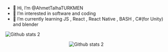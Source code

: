 - 👋 Hi, I’m @AhmetTalhaTURKMEN
- 👀 I’m interested in software and coding
- 🌱 I’m currently learning JS , React , React Native , BASH , C#(for Unity) and blender

<!---
AhmetTalhaTURKMEN/AhmetTalhaTURKMEN is a ✨ special ✨ repository because its `README.md` (this file) appears on your GitHub profile.
You can click the Preview link to take a look at your changes.
--->

![Github stats 2](https://github-readme-stats.vercel.app/api?username=AhmetTalhaTURKMEN&show_icons=true&theme=radical)

<p align="center">
  <img src="https://github-readme-stats.vercel.app/api?username=AhmetTalhaTURKMEN&show_icons=true&theme=radical" alt="Github stats 2">
</p>
